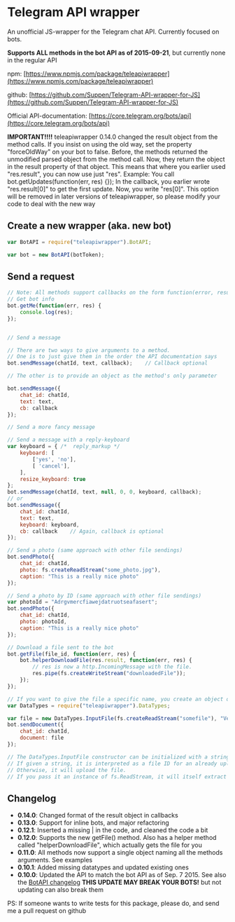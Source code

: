 # Telegram API wrapper

An unofficial JS-wrapper for the Telegram chat API. Currently focused on bots.

**Supports ALL methods in the bot API as of 2015-09-21**, but currently none in the regular API

npm: [https://www.npmjs.com/package/teleapiwrapper](https://www.npmjs.com/package/teleapiwrapper)

github: [https://github.com/Suppen/Telegram-API-wrapper-for-JS](https://github.com/Suppen/Telegram-API-wrapper-for-JS)

Official API-documentation: [https://core.telegram.org/bots/api](https://core.telegram.org/bots/api)

**IMPORTANT!!!!** teleapiwrapper 0.14.0 changed the result object from the method calls. If you insist on using the old way, set the property "forceOldWay" on your bot to false. Before, the methods returned the unmodified parsed object from the method call. Now, they return the object in the result property of that object. This means that where you earlier used "res.result", you can now use just "res". Example: You call bot.getUpdates(function(err, res) {}); In the callback, you earlier wrote "res.result[0]" to get the first update. Now, you write "res[0]". This option will be removed in later versions of teleapiwrapper, so please modify your code to deal with the new way

## Create a new wrapper (aka. new bot)

```javascript
var BotAPI = require("teleapiwrapper").BotAPI;

var bot = new BotAPI(botToken);
```

## Send a request

```javascript
// Note: All methods support callbacks on the form function(error, result), where "result" is the parsed JSON-response from the server
// Get bot info
bot.getMe(function(err, res) {
	console.log(res);
});


// Send a message

// There are two ways to give arguments to a method.
// One is to just give them in the order the API documentation says
bot.sendMessage(chatId, text, callback);	// Callback optional

// The other is to provide an object as the method's only parameter

bot.sendMessage({
	chat_id: chatId,
	text: text,
	cb: callback
});

// Send a more fancy message

// Send a message with a reply-keyboard
var keyboard = { /*  reply_markup */
	keyboard: [
		['yes', 'no'],
		[ 'cancel'],
	],
	resize_keyboard: true
};
bot.sendMessage(chatId, text, null, 0, 0, keyboard, callback);
// or
bot.sendMessage({
	chat_id: chatId,
	text: text,
	keyboard: keyboard,
	cb: callback	// Again, callback is optional
});

// Send a photo (same approach with other file sendings)
bot.sendPhoto({
	chat_id: chatId,
	photo: fs.createReadStream("some_photo.jpg"),
	caption: "This is a really nice photo"
});

// Send a photo by ID (same approach with other file sendings)
var photoId = "Adrgvmercfiawejdatruotseafasert";
bot.sendPhoto({
	chat_id: chatId,
	photo: photoId,
	caption: "This is a really nice photo"
});

// Download a file sent to the bot
bot.getFile(file_id, function(err, res) {
	bot.helperDownloadFile(res.result, function(err, res) {
		// res is now a http.IncomingMessage with the file.
		res.pipe(fs.createWriteStream("downloadedFile"));
	});
});

// If you want to give the file a specific name, you create an object of type DataTypes.InputFile and give it to the method
var DataTypes = require("teleapiwrapper").DataTypes;

var file = new DataTypes.InputFile(fs.createReadStream("somefile"), "Very important file.txt");
bot.sendDocument({
	chat_id: chatId,
	document: file
});

// The DataTypes.InputFile constructor can be initialized with a string, a buffer, a readable stream or an already existing InputFile.
// If given a string, it is interpreted as a file ID for an already uploaded file, so Telegram will just resend that one.
// Otherwise, it will upload the file.
// If you pass it an instance of fs.ReadStream, it will itself extract the name of the file from the stream and use that, unless you override it yourself

```

## Changelog
* **0.14.0**: Changed format of the result object in callbacks
* **0.13.0**: Support for inline bots, and major refactoring
* **0.12.1**: Inserted a missing | in the code, and cleaned the code a bit
* **0.12.0**: Supports the new getFile() method. Also has a helper method called "helperDownloadFile", which actually gets the file for you
* **0.11.0**: All methods now support a single object naming all the methods arguments. See examples
* **0.10.1**: Added missing datatypes and updated existing ones
* **0.10.0**: Updated the API to match the bot API as of Sep. 7 2015. See also the [BotAPI changelog](https://core.telegram.org/bots/api-changelog) **THIS UPDATE MAY BREAK YOUR BOTS!** but not updating can also break them

PS: If someone wants to write tests for this package, please do, and send me a pull request on github

